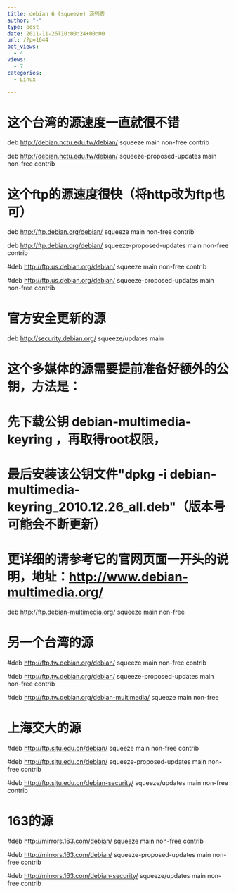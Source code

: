 ```yaml
---
title: debian 6 (squeeze) 源列表
author: "-"
type: post
date: 2011-11-26T10:00:24+00:00
url: /?p=1644
bot_views:
  - 4
views:
  - 7
categories:
  - Linux

---
```

# 这个台湾的源速度一直就很不错
  
deb http://debian.nctu.edu.tw/debian/ squeeze main non-free contrib
  
deb http://debian.nctu.edu.tw/debian/ squeeze-proposed-updates main non-free contrib


# 这个ftp的源速度很快（将http改为ftp也可）
  
deb http://ftp.debian.org/debian/ squeeze main non-free contrib
  
deb http://ftp.debian.org/debian/ squeeze-proposed-updates main non-free contrib

#deb http://ftp.us.debian.org/debian/ squeeze main non-free contrib
  
#deb http://ftp.us.debian.org/debian/ squeeze-proposed-updates main non-free contrib

# 官方安全更新的源
  
deb http://security.debian.org/ squeeze/updates main

# 这个多媒体的源需要提前准备好额外的公钥，方法是：
  
# 先下载公钥 debian-multimedia-keyring ，再取得root权限，
  
# 最后安装该公钥文件"dpkg -i debian-multimedia-keyring_2010.12.26_all.deb"（版本号可能会不断更新）
  
# 更详细的请参考它的官网页面一开头的说明，地址：http://www.debian-multimedia.org/
  
deb http://ftp.debian-multimedia.org/ squeeze main non-free

# 另一个台湾的源
  
#deb http://ftp.tw.debian.org/debian/ squeeze main non-free contrib
  
#deb http://ftp.tw.debian.org/debian/ squeeze-proposed-updates main non-free contrib
  
#deb http://ftp.tw.debian.org/debian-multimedia/ squeeze main non-free

# 上海交大的源
  
#deb http://ftp.sjtu.edu.cn/debian/ squeeze main non-free contrib
  
#deb http://ftp.sjtu.edu.cn/debian/ squeeze-proposed-updates main non-free contrib
  
#deb http://ftp.sjtu.edu.cn/debian-security/ squeeze/updates main non-free contrib

# 163的源
  
#deb http://mirrors.163.com/debian/ squeeze main non-free contrib
  
#deb http://mirrors.163.com/debian/ squeeze-proposed-updates main non-free contrib
  
#deb http://mirrors.163.com/debian-security/ squeeze/updates main non-free contrib